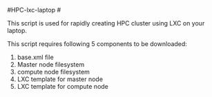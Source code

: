 #HPC-lxc-laptop #

This script is used for rapidly creating HPC cluster using LXC on your laptop.

This script requires following 5 components to be downloaded:

1. base.xml file
2. Master node filesystem
3. compute node filesystem 
4. LXC template for master node
5. LXC template for compute node

